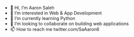 - 👋 Hi, I’m Aaron Saleh
- 👀 I’m interested in Web & App Development
- 🌱 I’m currently learning Python
- 💞️ I’m looking to collaborate on building web applications
- 📫 How to reach me twitter.com/SaAaron6

<!---
saaaron/saaaron is a ✨ special ✨ repository because its `README.md` (this file) appears on your GitHub profile.
You can click the Preview link to take a look at your changes.
--->
